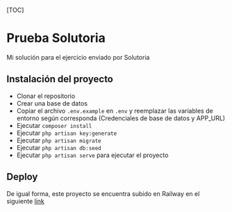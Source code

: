 [TOC]

# Prueba Solutoria

Mi solución para el ejercicio enviado por Solutoria

## Instalación del proyecto

- Clonar el repositorio
- Crear una base de datos
- Copiar el archivo `.env.example` en `.env` y reemplazar las variables de entorno según corresponda (Credenciales de base de datos y APP_URL)
- Ejecutar `composer install`
- Ejecutar `php artisan key:generate`
- Ejecutar `php artisan migrate`
- Ejecutar `php artisan db:seed`
- Ejecutar `php artisan serve` para ejecutar el proyecto

## Deploy

De igual forma, este proyecto se encuentra subido en Railway en el siguiente [link](https://prueba-solutoria-production.up.railway.app/)
